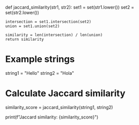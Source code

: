 def jaccard_similarity(str1, str2):
    set1 = set(str1.lower())
    set2 = set(str2.lower())
    
    intersection = set1.intersection(set2)
    union = set1.union(set2)
    
    similarity = len(intersection) / len(union)
    return similarity

# Example strings
string1 = "Hello"
string2 = "Hola"

# Calculate Jaccard similarity
similarity_score = jaccard_similarity(string1, string2)

print(f"Jaccard similarity: {similarity_score}")

